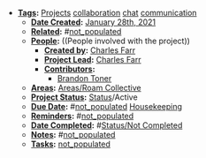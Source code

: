 - **[Tags](<../Tags.md>):** [Projects](<../Projects.md>) [collaboration](<../collaboration.md>) [chat](<../chat.md>) [communication](<../communication.md>)
    - **[Date Created](<../Date Created.md>):** [January 28th, 2021](<../January 28th, 2021.md>) 
    - **[Related](<../Related.md>):** #[not_populated](<../not_populated.md>)
    - **[People](<../People.md>):** ((People involved with the project))
        - **[Created by](<../Created by.md>):** [Charles Farr](<../Charles Farr.md>)
        - **[Project Lead](<../Project Lead.md>):** [Charles Farr](<../Charles Farr.md>)
        - **[Contributors](<../Contributors.md>):**
            - [Brandon Toner](<../Brandon Toner.md>)
    - **[Areas](<../Areas.md>):** [Areas/Roam Collective](<../Areas/Roam Collective.md>) 
    - **[Project Status](<../Project Status.md>):** [Status](<../Status.md>)/Active
    - **[Due Date](<../Due Date.md>):** #[not_populated](<../not_populated.md>) [Housekeeping](<../Housekeeping.md>)
    - **[Reminders](<../Reminders.md>):** #[not_populated](<../not_populated.md>) 
    - **[Date Completed](<../Date Completed.md>):** #[Status/Not Completed](<../Status/Not Completed.md>)
    - **[Notes](<../Notes.md>):** #[not_populated](<../not_populated.md>)
    - **[Tasks](<../Tasks.md>):** [not_populated](<../not_populated.md>)
